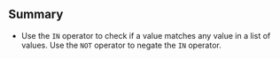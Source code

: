 ## Summary

- Use the `IN` operator to check if a value matches any value in a list of values. Use the `NOT` operator to negate the `IN` operator.